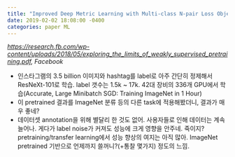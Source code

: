 ```yaml
---
title: "Improved Deep Metric Learning with Multi-class N-pair Loss Objective"
date: 2019-02-02 18:08:00 -0400
categories: paper ML
---
```


*https://research.fb.com/wp-content/uploads/2018/05/exploring_the_limits_of_weakly_supervised_pretraining.pdf, Facebook*

- 인스타그램의 3.5 billion 이미지와 hashtag를 label로 아주 간단히 정제해서 ResNeXt-101로 학습. label 갯수는 1.5k ~ 17k. 42대 장비의 336개 GPU에서 학습(Accurate, Large Minibatch SGD:
Training ImageNet in 1 Hour)
- 이 pretrained 결과를 ImageNet 분류 등의 다른 task에 적용해봤더니, 결과가 매우 좋네?
- 데이터셋 annotation을 위해 별달리 한 것도 없어. 사용자들로 인해 데이터는 계속 늘어나. 게다가 label noise가 커져도 성능에 크게 영향을 안주네. 죽이지? pretraining/transfer learning에서 성능 향상의 여지는 아직 많아. ImageNet pretrained 기반으로 언제까지 쓸꺼니?(+통찰 몇가지) 정도의 느낌.


